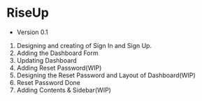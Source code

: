 # RiseUp

- Version 0.1
1. Designing and creating of Sign In and Sign Up.
2. Adding the Dashboard Form
3. Updating Dashboard
4. Adding Reset Password(WIP)
5. Designing the Reset Password and Layout of Dashboard(WIP)
6. Reset Password Done
7. Adding Contents & Sidebar(WIP)